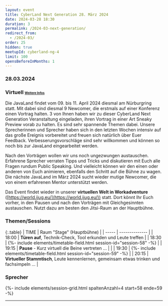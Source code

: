 ```yaml
---
layout: event
title: CyberLand Next Generation 28. März 2024
date: 2024-03-28 18:30
duration: 3
permalink: /2024-03-next-generation/
redirect_from:
  - /2024-03/
order: 25
hidden: true
meetupId: cyberland-ng-4
limit: 100
opensBeforeInMonths: 1
---
```

### <i class="fas fa-lg fa-calendar"></i> 28.03.2024

### <i class="fas fa-lg fa-globe"></i> Virtuell <span style="font-size: 0.6em;">[<i class="fas fa-lg fa-link"></i> Weitere Infos](#-wichtige-informationen)</span>

Die JavaLand findet vom 09. bis 11. April 2024 diesmal am Nürburgring statt. Mit dabei sind diesmal 9 Newcomer, die erstmals auf einer Konferenz einen Vortrag halten. 3 von Ihnen haben wir zu dieser CyberLand Next Generation Veranstaltung eingeladen, ihren Vortrag in einer Art Sneaky Preview vorab zu halten. Es sind sehr spannende Themen dabei. Unsere Sprecherinnen und Sprecher haben sich in den letzten Wochen intensiv auf das große Ereignis vorbereitet und freuen sich natürlich über Euer Feedback. Verbesserungsvorschläge sind sehr willkommen und können so noch bis zur JavaLand eingearbeitet werden.

Nach den Vorträgen wollen wir uns noch ungezwungen austauschen. Erfahrene Sprecher verraten Tipps und Tricks und diskutieren mit Euch alle Fragen rundum Public Speaking. Und vielleicht können wir den einen oder anderen von Euch animieren, ebenfalls den Schritt auf die Bühne zu wagen. Die nächste JavaLand im März 2024 sucht wieder mutige Newcomer, die von einem erfahrenen Mentor unterstützt werden.

Das Event findet wieder in unserer **virtuellen Welt in Workadventure** ([https://world.ijug.eu/](https://world.ijug.eu/)) statt. Dort könnt Ihr Euch vorher, in den Pausen und nach den Vorträgen mit Gleichgesinnten austauschen. Nutzt dazu am besten den Jitsi-Raum an der Hauptbühne. 

### Themen/Sessions  

{:.table}
| TIME  | Raum "Stage" (Hauptbühne) |
| ----- | -------------- |
| 18:00 | __Türen auf__, Technik-Check, Tool erkunden und Leute treffen |
| 18:30 | {%- include elements/timetable-field.html session-id="session-58" -%} |
| 19:15 | __Pause__ - Kurz virtuell die Beine vertreten ... | |
| 19:30 | {%- include elements/timetable-field.html session-id="session-59" -%} |
| 20:15 | __Virtueller Stammtisch__, Leute kennenlernen, gemeinsam etwas trinken und fachsimpeln ... |

### <i class="fas fa-user"></i> Sprecher

{%- include elements/session-grid.html spaltenAnzahl=4 start=58 ende=59 -%}

<hr />
